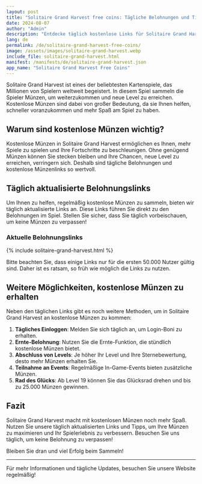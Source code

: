 ```yaml
---
layout: post
title: "Solitaire Grand Harvest free coins: Tägliche Belohnungen und Tipps"
date: 2024-08-07
author: "Admin"
description: "Entdecke täglich kostenlose Links für Solitaire Grand Harvest Free Coins auf Deutsch! Hol dir jetzt gratis Münzen und spiele noch länger. Tägliche Updates!"
lang: de
permalink: /de/solitaire-grand-harvest-free-coins/
image: /assets/images/solitaire-grand-harvest.webp
include_file: solitaire-grand-harvest.html
manifest: /manifests/de/solitaire-grand-harvest.json
app_name: "Solitaire Grand Harvest Free Coins"
---
```


Solitaire Grand Harvest ist eines der beliebtesten Kartenspiele, das Millionen von Spielern weltweit begeistert. In diesem Spiel sammeln die Spieler Münzen, um weiterzukommen und neue Level zu erreichen. Kostenlose Münzen sind dabei von großer Bedeutung, da sie Ihnen helfen, schneller voranzukommen und mehr Spaß am Spiel zu haben.

## Warum sind kostenlose Münzen wichtig?

Kostenlose Münzen in Solitaire Grand Harvest ermöglichen es Ihnen, mehr Spiele zu spielen und Ihre Fortschritte zu beschleunigen. Ohne genügend Münzen können Sie stecken bleiben und Ihre Chancen, neue Level zu erreichen, verringern sich. Deshalb sind tägliche Belohnungen und kostenlose Münzenlinks so wertvoll.

## Täglich aktualisierte Belohnungslinks

Um Ihnen zu helfen, regelmäßig kostenlose Münzen zu sammeln, bieten wir täglich aktualisierte Links an. Diese Links führen Sie direkt zu den Belohnungen im Spiel. Stellen Sie sicher, dass Sie täglich vorbeischauen, um keine Münzen zu verpassen!

### Aktuelle Belohnungslinks

{% include solitaire-grand-harvest.html %}

Bitte beachten Sie, dass einige Links nur für die ersten 50.000 Nutzer gültig sind. Daher ist es ratsam, so früh wie möglich die Links zu nutzen.

## Weitere Möglichkeiten, kostenlose Münzen zu erhalten

Neben den täglichen Links gibt es noch weitere Methoden, um in Solitaire Grand Harvest an kostenlose Münzen zu kommen:

1. **Tägliches Einloggen**: Melden Sie sich täglich an, um Login-Boni zu erhalten.
2. **Ernte-Belohnung**: Nutzen Sie die Ernte-Funktion, die stündlich kostenlose Münzen bietet.
3. **Abschluss von Levels**: Je höher Ihr Level und Ihre Sternebewertung, desto mehr Münzen erhalten Sie.
4. **Teilnahme an Events**: Regelmäßige In-Game-Events bieten zusätzliche Münzen.
5. **Rad des Glücks**: Ab Level 19 können Sie das Glücksrad drehen und bis zu 25.000 Münzen gewinnen.

## Fazit

Solitaire Grand Harvest macht mit kostenlosen Münzen noch mehr Spaß. Nutzen Sie unsere täglich aktualisierten Links und Tipps, um Ihre Münzen zu maximieren und Ihr Spielerlebnis zu verbessern. Besuchen Sie uns täglich, um keine Belohnung zu verpassen!

Bleiben Sie dran und viel Erfolg beim Sammeln!

---

Für mehr Informationen und tägliche Updates, besuchen Sie unsere Website regelmäßig!